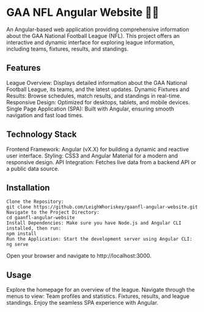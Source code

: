 # GAA NFL Angular Website 🏐🏈
An Angular-based web application providing comprehensive information about the GAA National Football League (NFL). This project offers an interactive and dynamic interface for exploring league information, including teams, fixtures, results, and standings.

## Features
League Overview: Displays detailed information about the GAA National Football League, its teams, and the latest updates.
Dynamic Fixtures and Results: Browse schedules, match results, and standings in real-time.
Responsive Design: Optimized for desktops, tablets, and mobile devices.
Single Page Application (SPA): Built with Angular, ensuring smooth navigation and fast load times.

## Technology Stack
Frontend Framework:
Angular (vX.X) for building a dynamic and reactive user interface.
Styling:
CSS3 and Angular Material for a modern and responsive design.
API Integration:
Fetches live data from a backend API or a public data source.

## Installation
```
Clone the Repository:
git clone https://github.com/LeighWhoriskey/gaanfl-angular-website.git
Navigate to the Project Directory:
cd gaanfl-angular-website
Install Dependencies: Make sure you have Node.js and Angular CLI installed, then run:
npm install
Run the Application: Start the development server using Angular CLI:
ng serve
```
Open your browser and navigate to http://localhost:3000.

## Usage
Explore the homepage for an overview of the league.
Navigate through the menus to view:
Team profiles and statistics.
Fixtures, results, and league standings.
Enjoy the seamless SPA experience with Angular.
